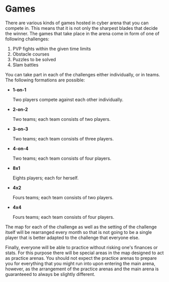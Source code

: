 # Games

There are various kinds of games hosted in cyber arena that you can compete in. This means that it is not only the sharpest blades that decide the winner. The games that take place in the arena come in form of one of following challenges:

1. PVP fights within the given time limits
2. Obstacle courses
3. Puzzles to be solved
4. Slam battles

You can take part in each of the challenges either individually, or in teams. The following formations are possible:

*   **1-on-1**&#x20;

    Two players compete against each other individually.
*   **2-on-2**&#x20;

    Two teams; each team consists of two players.
*   **3-on-3**&#x20;

    Two teams; each team consists of three players.
*   **4-on-4**&#x20;

    Two teams; each team consists of four players.
*   **8x1**&#x20;

    Eights players; each for herself.
*   **4x2**&#x20;

    Fours teams; each team consists of two players.
*   **4x4**&#x20;

    Fours teams; each team consists of four players.

The map for each of the challenge as well as the setting of the challenge itself will be rearranged every month so that is not going to be a single player that is better adapted to the challenge that everyone else.

Finally, everyone will be able to practice without risking one's finances or stats. For this purpose there will be special areas in the map designed to act as practice arenas. You should not expect the practice arenas to prepare you for everything that you might run into upon entering the main arena, however, as the arrangement of the practice arenas and the main arena is guaranteeed to always be slightly different.
